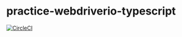 # practice-webdriverio-typescript

[![CircleCI](https://circleci.com/gh/tadashi0713/practice-webdriverio-typescript.svg?style=svg)](https://circleci.com/gh/tadashi0713/practice-webdriverio-typescript)
